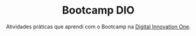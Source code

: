 <h1 align="center">Bootcamp DIO</h1>
<p align="center">Atividades práticas que aprendi com o Bootcamp na <a href="https://www.dio.me">Digital Innovation One</a>.</p>
